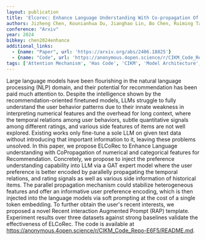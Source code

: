 ```yaml
---
layout: publication
title: 'Elcorec: Enhance Language Understanding With Co-propagation Of Numerical And Categorical Features For Recommendation'
authors: Jizheng Chen, Kounianhua Du, Jianghao Lin, Bo Chen, Ruiming Tang, Weinan Zhang
conference: "Arxiv"
year: 2024
bibkey: chen2024enhance
additional_links:
  - {name: "Paper", url: 'https://arxiv.org/abs/2406.18825'}
  - {name: "Code", url: 'https://anonymous.4open.science/r/CIKM_Code_Repo-E6F5/README.md'}
tags: ['Attention Mechanism', 'Has Code', 'CIKM', 'Model Architecture', 'Prompting']
---
```

Large language models have been flourishing in the natural language
processing (NLP) domain, and their potential for recommendation has been paid
much attention to. Despite the intelligence shown by the
recommendation-oriented finetuned models, LLMs struggle to fully understand the
user behavior patterns due to their innate weakness in interpreting numerical
features and the overhead for long context, where the temporal relations among
user behaviors, subtle quantitative signals among different ratings, and
various side features of items are not well explored. Existing works only
fine-tune a sole LLM on given text data without introducing that important
information to it, leaving these problems unsolved. In this paper, we propose
ELCoRec to Enhance Language understanding with CoPropagation of numerical and
categorical features for Recommendation. Concretely, we propose to inject the
preference understanding capability into LLM via a GAT expert model where the
user preference is better encoded by parallelly propagating the temporal
relations, and rating signals as well as various side information of historical
items. The parallel propagation mechanism could stabilize heterogeneous
features and offer an informative user preference encoding, which is then
injected into the language models via soft prompting at the cost of a single
token embedding. To further obtain the user's recent interests, we proposed a
novel Recent interaction Augmented Prompt (RAP) template. Experiment results
over three datasets against strong baselines validate the effectiveness of
ELCoRec. The code is available at
https://anonymous.4open.science/r/CIKM_Code_Repo-E6F5/README.md.
